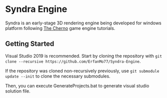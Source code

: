 # Syndra Engine
Syndra is an early-stage 3D rendering engine being developed for windows platform following [The Cherno](https://www.youtube.com/channel/UCQ-W1KE9EYfdxhL6S4twUNw) game engine tutorials.

## Getting Started
Visual Studio 2019 is recommended.
Start by cloning the repository with `git clone --recursive https://github.com/ErfanMo77/Syndra-Engine`.

If the repository was cloned non-recursively previously, use `git submodule update --init` to clone the necessary submodules.

Then, you can execute GenerateProjects.bat to generate visual studio solution file.
